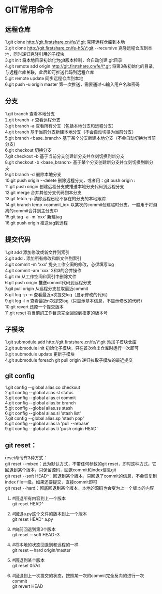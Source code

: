 # GIT常用命令
## 远程仓库
1.git clone http://git.firstshare.cn/fe/\*.git 克隆远程仓库到本地  
2.git clone http://git.firstshare.cn/fe-h5/\*.git --recursive 克隆远程仓库到本地，同时递归克隆引用的子模块  
3.git init 将本地目录初始化为git版本控制，会自动创建.git目录  
4.git remote add origin http://git.firstshare.cn/fe/\*.git 将第3条初始化的目录，与远程仓库关联，此后即可推送代码到远程仓库  
5.git remote update 同步远程仓库到本地  
6.git push -u origin master 第一次推送，需要通过-u输入用户名和密码  

## 分支
1.git branch 查看本地分支  
2.git branch -r 查看远程分支  
3.git branch -a 查看所有分支（包括本地分支和远程分支）  
4.git branch <branch> 基于当前分支新建本地分支（不会自动切换为当前分支）  
5.git branch <branch> <base_branch> 基于某个分支新建本地分支（不会自动切换为当前分支）  
6.git checkout <branch> 切换分支  
7.git checkout -b <branch> 基于当前分支创建新分支并立刻切换到新分支  
8.git checkout -b <branch> <base_branch> 基于某个分支创建新分支并立刻切换到新分支  
9.git branch -d <branch> 删除本地分支  
10.git push origin --delete <branch> 删除远程分支，或者用：git push origin :<branch>   
11.git push origin <branch> 创建远程分支或推送本地分支代码到远程分支  
12.git merge <branch> 合并其他分支代码到本分支  
13.git fetch -p 清除远程已经不存在的分支的本地跟踪  
14.git branch temp <commit_id> 以某次的commit创建临时分支，一般用于将游离的commit合并到主分支中  
15.git tag -a <tag> -m 'xxx' 新建tag  
16.git push origin <tag> 推送tag到远程  

## 提交代码
1.git add <file> 添加修改或新文件到索引  
2.git add . 添加所有修改和新文件到索引  
3.git commit -m 'xxx' 提交工作空间的修改，必须填写log  
4.git commit -am 'xxx' 2和3的合并操作  
5.git rm <file> 从工作空间和索引中删除文件  
6.git push origin <branch> 推送commit代码到远程分支  
7.git pull origin <branch> 从远程分支拉取最近commit  
8.git log -p -n 查看最近n次提交log（显示修改的代码）  
9.git log -l n 查看最近n次提交log（只显示基本信息，不显示修改的代码）  
10.git revert <commit> 还原一个提交版本  
11.git reset <commit> 将当前的工作目录完全回滚到指定的版本号  

## 子模块
1.git submodule add http://git.firstshare.cn/fe/\*.git 添加子模块仓库  
2.git submodule init 初始化子模块，只在首次检出仓库时运行一次即可  
3.git submodule update 更新子模块  
4.git submodule foreach git pull origin <branch> 递归拉取子模块的最近提交 

## git config
1.git config --global alias.co checkout  
2.git config --global alias.st status  
3.git config --global alias.ci commit  
4.git config --global alias.br branch  
5.git config --global alias.ss stash  
6.git config --global alias.sl 'stash list'  
7.git config --global alias.sp 'stash pop'  
8.git config --global alias.la 'pull --rebase'  
9.git config --global alias.ti 'push origin HEAD'  

## git reset：

reset命令有3种方式：  
git reset --mixed：此为默认方式，不带任何参数的git   reset，即时这种方式，它回退到某个版本，只保留源码，回退commit和index信息git  
git reset --soft HEAD^：回退到某个版本，只回退了commit的信息，不会恢复到index file一级。如果还要提交，直接commit即可  
git reset --hard：彻底回退到某个版本，本地的源码也会变为上一个版本的内容  

1. #回退所有内容到上一个版本  
git reset HEAD^  

2. #回退a.py这个文件的版本到上一个版本  
git reset HEAD^ a.py  

3. #向前回退到第3个版本  
git reset –-soft HEAD~3  

4. #将本地的状态回退到和远程的一样  
git reset –-hard origin/master  

5. #回退到某个版本  
git reset 057d  

6. #回退到上一次提交的状态，按照某一次的commit完全反向的进行一次commit  
git revert HEAD  
